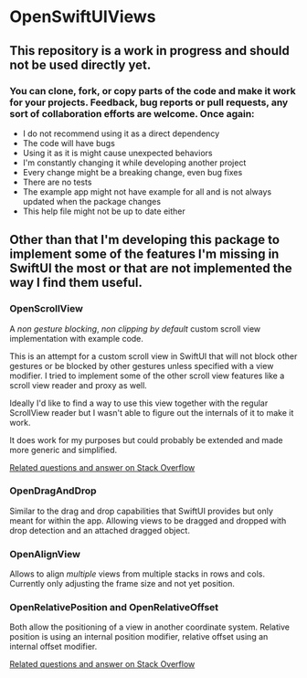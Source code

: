 # OpenSwiftUIViews

## This repository is a work in progress and should not be used directly yet.

### You can clone, fork, or copy parts of the code and make it work for your projects. Feedback, bug reports or pull requests, any sort of collaboration efforts are welcome. Once again:

* I do not recommend using it as a direct dependency
* The code will have bugs
* Using it as it is might cause unexpected behaviors
* I'm constantly changing it while developing another project
* Every change might be a breaking change, even bug fixes
* There are no tests
* The example app might not have example for all and is not always updated when the package changes
* This help file might not be up to date either

## Other than that I'm developing this package to implement some of the features I'm missing in SwiftUI the most or that are not implemented the way I find them useful.


### OpenScrollView

A _non gesture blocking_, _non clipping by default_ custom scroll view implementation with example code.

This is an attempt for a custom scroll view in SwiftUI that will not block other gestures or be blocked by other gestures unless specified with a view modifier. I tried to implement some of the other scroll view features like a scroll view reader and proxy as well.

Ideally I'd like to find a way to use this view together with the regular ScrollView reader but I wasn't able to figure out the internals of it to make it work.

It does work for my purposes but could probably be extended and made more generic and simplified.

[Related questions and answer on Stack Overflow](https://stackoverflow.com/a/64592385/12764795)

### OpenDragAndDrop

Similar to the drag and drop capabilities that SwiftUI provides but only meant for within the app. Allowing views to be dragged and dropped with drop detection and an attached dragged object.

### OpenAlignView

Allows to align _multiple_ views from multiple stacks in rows and cols. Currently only adjusting the frame size and not yet position.

### OpenRelativePosition and OpenRelativeOffset

Both allow the positioning of a view in another coordinate system. Relative position is using an internal position modifier, relative offset using an internal offset modifier.

[Related questions and answer on Stack Overflow](https://stackoverflow.com/a/65584150/12764795)
